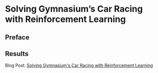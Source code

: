 # Solving Gymnasium’s Car Racing with Reinforcement Learning

## Preface

## Results

Blog Post: [Solving Gymnasium's Car Racing with Reinforcement Learning](https://www.findingtheta.com/blog/solving-gymnasiums-car-racing-with-reinforcement-learning)
